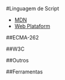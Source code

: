 #Linguagem de Script

* [MDN](https://developer.mozilla.org/en-US/docs/Web/JavaScript)
* [Web Plataform](http://docs.webplatform.org/wiki/javascript)

##ECMA-262

##W3C

##Outros

##Ferramentas
